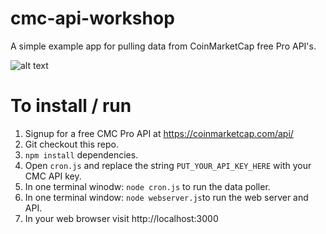 # cmc-api-workshop

A simple example app for pulling data from CoinMarketCap free Pro API's.

![alt text](https://i.imgur.com/hMgZAi4.png)

# To install / run

1. Signup for a free CMC Pro API at https://coinmarketcap.com/api/
2. Git checkout this repo.
3. `npm install` dependencies.
4. Open `cron.js` and replace the string `PUT_YOUR_API_KEY_HERE` with your CMC API key.
5. In one terminal winodw: `node cron.js` to run the data poller.
6. In one terminal window: `node webserver.js`to run the web server and API.
7. In your web browser visit http://localhost:3000
